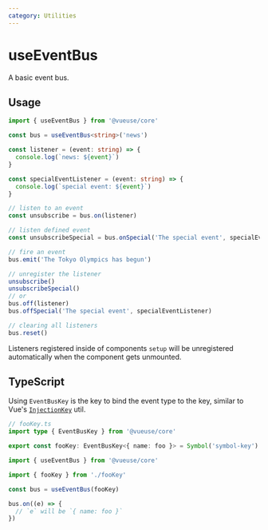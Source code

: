 ```yaml
---
category: Utilities
---
```


# useEventBus

A basic event bus.

## Usage

```ts
import { useEventBus } from '@vueuse/core'

const bus = useEventBus<string>('news')

const listener = (event: string) => {
  console.log(`news: ${event}`)
}

const specialEventListener = (event: string) => {
  console.log(`special event: ${event}`)
}

// listen to an event
const unsubscribe = bus.on(listener)

// listen defined event
const unsubscribeSpecial = bus.onSpecial('The special event', specialEventListener)

// fire an event
bus.emit('The Tokyo Olympics has begun')

// unregister the listener
unsubscribe()
unsubscribeSpecial()
// or
bus.off(listener)
bus.offSpecial('The special event', specialEventListener)

// clearing all listeners
bus.reset()
```

Listeners registered inside of components `setup` will be unregistered automatically when the component gets unmounted.

## TypeScript

Using `EventBusKey` is the key to bind the event type to the key, similar to Vue's [`InjectionKey`](https://antfu.me/notes#typed-provide-and-inject-in-vue) util.

```ts
// fooKey.ts
import type { EventBusKey } from '@vueuse/core'

export const fooKey: EventBusKey<{ name: foo }> = Symbol('symbol-key')
```

```ts
import { useEventBus } from '@vueuse/core'

import { fooKey } from './fooKey'

const bus = useEventBus(fooKey)

bus.on((e) => {
  // `e` will be `{ name: foo }`
})
```
